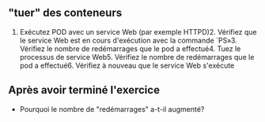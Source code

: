 ## "tuer" des conteneurs
1. Exécutez POD avec un service Web (par exemple HTTPD)2. Vérifiez que le service Web est en cours d'exécution avec la commande `PS»3. Vérifiez le nombre de redémarrages que le pod a effectué4. Tuez le processus de service Web5. Vérifiez le nombre de redémarrages que le pod a effectué6. Vérifiez à nouveau que le service Web s'exécute
## Après avoir terminé l'exercice
* Pourquoi le nombre de "redémarrages" a-t-il augmenté?